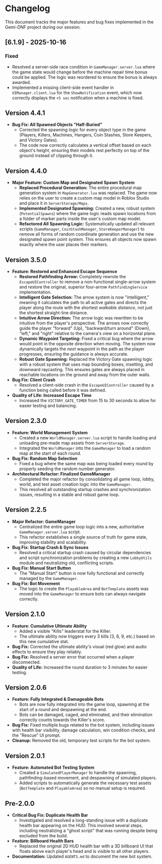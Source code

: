 # Changelog

This document tracks the major features and bug fixes implemented in the Gemi-DNF project during our session.

## [6.1.9] - 2025-10-16

### Fixed
- Resolved a server-side race condition in `GameManager.server.lua` where the game state would change before the machine repair time bonus could be applied. The logic was reordered to ensure the bonus is always awarded.
- Implemented a missing client-side event handler in `UIManager.client.lua` for the `ShowNotification` event, which now correctly displays the `+5 sec` notification when a machine is fixed.

## Version 4.4.1
- **Bug Fix: All Spawned Objects "Half-Buried"**
  - Corrected the spawning logic for every object type in the game (Players, Killers, Machines, Hangers, Coin Stashes, Store Keepers, and Victory Gates).
  - The code now correctly calculates a vertical offset based on each object's height, ensuring their models rest perfectly on top of the ground instead of clipping through it.

## Version 4.4.0
- **Major Feature: Custom Map and Designated Spawn System**
  - **Replaced Procedural Generation:** The entire procedural map generation system in `MapGenerator.lua` was replaced. The game now relies on the user to create a custom map model in Roblox Studio and place it in `ServerStorage/Maps`.
  - **Implemented Designated Spawning:** Created a new, robust system (`PotentialSpawns`) where the game logic reads spawn locations from a folder of marker parts inside the user's custom map model.
  - **Refactored All Spawning Logic:** Systematically updated all relevant scripts (`GameManager`, `CoinStashManager`, `StoreKeeperManager`) to remove all forms of random coordinate generation and use the new designated spawn point system. This ensures all objects now spawn exactly where the user places their markers.

## Version 3.5.0
- **Feature: Restored and Enhanced Escape Sequence**
  - **Restored Pathfinding Arrow:** Completely rewrote the `EscapeUIController` to remove a non-functional single-arrow system and restore the original, superior four-arrow `PathfindingService` implementation.
  - **Intelligent Gate Selection:** The arrow system is now "intelligent," meaning it calculates the path to all active gates and directs the player along the route with the shortest *walkable distance*, not just the shortest straight-line distance.
  - **Intuitive Arrow Direction:** The arrow logic was rewritten to be intuitive from the player's perspective. The arrows now correctly guide the player "forward" (Up), "backward/turn around" (Down), "left," and "right" relative to the camera's view on a horizontal plane.
  - **Dynamic Waypoint Targeting:** Fixed a critical bug where the arrow would point in the opposite direction when moving. The system now dynamically targets the *next* waypoint in the path as the player progresses, ensuring the guidance is always accurate.
  - **Robust Gate Spawning:** Replaced the Victory Gate spawning logic with a robust system that uses map bounding boxes, insetting, and downward raycasting. This ensures gates are always placed in reachable locations on the ground and away from the outer walls.
- **Bug Fix: Client Crash**
  - Resolved a client-side crash in the `EscapeUIController` caused by a function being called before it was defined.
- **Quality of Life: Increased Escape Time**
  - Increased the `VICTORY_GATE_TIMER` from 15 to 30 seconds to allow for easier testing and balancing.

## Version 2.3.0
- **Feature: World Management System**
  - Created a new `WorldManager.server.lua` script to handle loading and unloading pre-made map assets from `ServerStorage`.
  - Integrated the `WorldManager` into the `GameManager` to load a random map at the start of each round.
- **Bug Fix: Random Map Selection**
  - Fixed a bug where the same map was being loaded every round by properly seeding the random number generator.
- **Architectural Refactor: Finalized GameManager**
  - Completed the major refactor by consolidating all game loop, lobby, world, and test asset creation logic into the `GameManager`.
  - This resolved all outstanding startup crashes and synchronization issues, resulting in a stable and robust game loop.

## Version 2.2.5
- **Major Refactor: GameManager**
  - Centralized the entire game loop logic into a new, authoritative `GameManager.server.lua` script.
  - This refactor establishes a single source of truth for game state, improving stability and scalability.
- **Bug Fix: Startup Crash & Sync Issues**
  - Resolved a critical startup crash caused by circular dependencies and script synchronization problems by creating a new `LobbyUtils` module and neutralizing old, conflicting scripts.
- **Bug Fix: Manual Start Button**
  - The "Manual Start" button is now fully functional and correctly managed by the `GameManager`.
- **Bug Fix: Bot Movement**
  - The logic to create the `PlayableArea` and `BotTemplate` assets was moved into the `GameManager` to ensure bots can always navigate correctly.

## Version 2.1.0
- **Feature: Cumulative Ultimate Ability**
  - Added a visible "Kills" leaderstat for the Killer.
  - The ultimate ability now triggers every 3 kills (3, 6, 9, etc.) based on this new cumulative stat.
- **Bug Fix:** Corrected the ultimate ability's visual (red glow) and audio effects to ensure they play reliably.
- **Bug Fix:** Resolved a server error that occurred when a player disconnected.
- **Quality of Life:** Increased the round duration to 3 minutes for easier testing.

## Version 2.0.6
- **Feature: Fully Integrated & Damageable Bots**
  - Bots are now fully integrated into the game loop, spawning at the start of a round and despawning at the end.
  - Bots can be damaged, caged, and eliminated, and their elimination correctly counts towards the Killer's score.
- **Bug Fix:** Fixed multiple bugs related to the bot system, including issues with health bar visibility, damage calculation, win condition checks, and the "Rescue" UI prompt.
- **Cleanup:** Removed the old, temporary test scripts for the bot system.

## Version 2.0.1
- **Feature: Automated Bot Testing System**
  - Created a `SimulatedPlayerManager` to handle the spawning, pathfinding-based movement, and despawning of simulated players.
  - Added scripts to automatically generate the necessary test assets (`BotTemplate` and `PlayableArea`) so no manual setup is required.

## Pre-2.0.0
- **Critical Bug Fix: Duplicate Health Bar**
  - Investigated and resolved a long-standing issue with a duplicate health bar appearing on the HUD. This involved several steps, including neutralizing a "ghost script" that was running despite being excluded from the build.
- **Feature: Billboard Health Bars**
  - Replaced the original 2D HUD health bar with a 3D billboard UI that floats above each player's head and is visible to all other players.
- **Documentation:** Updated `AGENTS.md` to document the new bot system.
